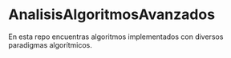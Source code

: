 # AnalisisAlgoritmosAvanzados
En esta repo encuentras algoritmos implementados con diversos paradigmas algorítmicos.
